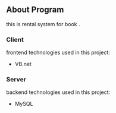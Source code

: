 
## About Program 
this is rental system for book .

### Client 
frontend technologies used in this project:

* VB.net

### Server 
backend technologies used in this project:

* MySQL
